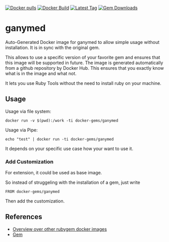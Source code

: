 [![Docker pulls](https://img.shields.io/docker/pulls/rubygem/ganymed.svg)](https://hub.docker.com/r/rubygem/ganymed/)
[![Docker Build](https://img.shields.io/docker/automated/rubygem/ganymed.svg)](https://hub.docker.com/r/rubygem/ganymed/)
[![Latest Tag](https://img.shields.io/github/tag/docker-rubygem/ganymed.svg)](https://hub.docker.com/r/rubygem/ganymed/)
[![Gem Downloads](https://img.shields.io/gem/dt/ganymed.svg)](https://rubygems.org/gems/ganymed/)
# ganymed

Auto-Generated Docker image for ganymed to allow simple usage without installation.
It is in sync with the original gem.

This allows to use a specific version of your favorite gem and ensures that this image will be supported in future.
The image is generated automatically from a github repository by Docker Hub.
This ensures that you exactly know what is in the image and what not.

It lets you use Ruby Tools without the need to install ruby on your machine.

## Usage

Usage via file system:

`docker run -v $(pwd):/work -ti docker-gems/ganymed`

Usage via Pipe:

`echo "test" | docker run -ti docker-gems/ganymed`

It depends on your specific use case how your want to use it.

### Add Customization

For extension, it could be used as base image.

So instead of struggeling with the installation of a gem, just write

`FROM docker-gems/ganymed`

Then add the customization.

## References

 - [Overview over other rubygem docker images](https://github.com/thinkbot/docker-rubygem)
 - [Gem](https://rubygems.org/gems/ganymed/)
